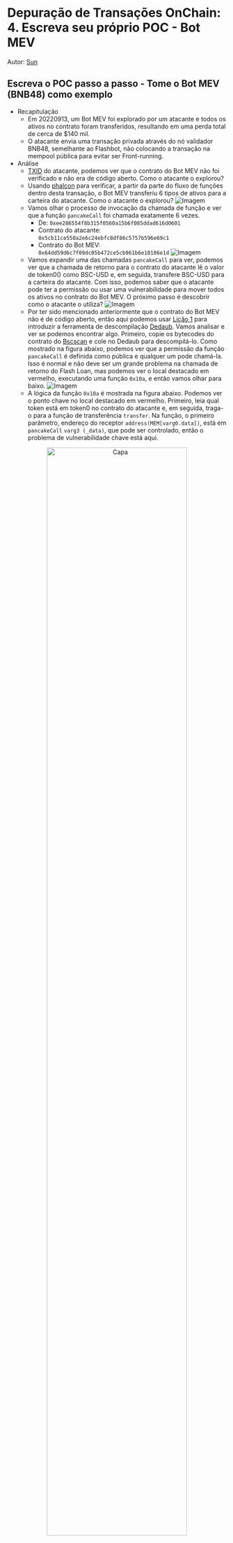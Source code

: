# Depuração de Transações OnChain: 4. Escreva seu próprio POC - Bot MEV

Autor: [Sun](https://twitter.com/1nf0s3cpt)

## Escreva o POC passo a passo - Tome o Bot MEV (BNB48) como exemplo

- Recapitulação
    - Em 20220913, um Bot MEV foi explorado por um atacante e todos os ativos no contrato foram transferidos, resultando em uma perda total de cerca de $140 mil.
    - O atacante envia uma transação privada através do nó validador BNB48, semelhante ao Flashbot, não colocando a transação na mempool pública para evitar ser Front-running.
- Análise
    - [TXID](https://bscscan.com/tx/0xd48758ef48d113b78a09f7b8c7cd663ad79e9965852e872fdfc92234c3e598d2) do atacante, podemos ver que o contrato do Bot MEV não foi verificado e não era de código aberto. Como o atacante o explorou?
    - Usando [phalcon](https://phalcon.blocksec.com/tx/bsc/0xd48758ef48d113b78a09f7b8c7cd663ad79e9965852e872fdfc92234c3e598d2) para verificar, a partir da parte do fluxo de funções dentro desta transação, o Bot MEV transferiu 6 tipos de ativos para a carteira do atacante. Como o atacante o explorou?
![Imagem](https://user-images.githubusercontent.com/52526645/211201079-e7c5cc3b-64f8-4146-ab0e-7dd46b535cc9.png)
    - Vamos olhar o processo de invocação da chamada de função e ver que a função `pancakeCall` foi chamada exatamente 6 vezes.
        - De: `0xee286554f8b315f0560a15b6f085ddad616d0601`
        - Contrato do atacante: `0x5cb11ce550a2e6c24ebfc8df86c5757b596e69c1`
        - Contrato do Bot MEV: `0x64dd59d6c7f09dc05b472ce5cb961b6e10106e1d`
 ![Imagem](https://user-images.githubusercontent.com/52526645/211201456-8b6f7bca-677d-40a2-b81b-fd6af18f94fd.png)
    - Vamos expandir uma das chamadas `pancakeCall` para ver, podemos ver que a chamada de retorno para o contrato do atacante lê o valor de token0() como BSC-USD e, em seguida, transfere BSC-USD para a carteira do atacante. Com isso, podemos saber que o atacante pode ter a permissão ou usar uma vulnerabilidade para mover todos os ativos no contrato do Bot MEV. O próximo passo é descobrir como o atacante o utiliza?
    ![Imagem](https://user-images.githubusercontent.com/52526645/211201744-9895803a-5f72-4f14-b147-b67b204bee75.png)
    - Por ter sido mencionado anteriormente que o contrato do Bot MEV não é de código aberto, então aqui podemos usar [Lição 1](https://github.com/SunWeb3Sec/DeFiHackLabs/tree/main/academy/onchain_debug/01_tools) para introduzir a ferramenta de descompilação [Dedaub](https://library.dedaub.com/decompile). Vamos analisar e ver se podemos encontrar algo. Primeiro, copie os bytecodes do contrato do [Bscscan](https://bscscan.com/address/0x64dd59d6c7f09dc05b472ce5cb961b6e10106e1d#code) e cole no Dedaub para descompilá-lo. Como mostrado na figura abaixo, podemos ver que a permissão da função `pancakeCall` é definida como pública e qualquer um pode chamá-la. Isso é normal e não deve ser um grande problema na chamada de retorno do Flash Loan, mas podemos ver o local destacado em vermelho, executando uma função `0x10a`, e então vamos olhar para baixo.
    ![Imagem](https://user-images.githubusercontent.com/52526645/211202573-b4a4847d-a617-42c8-84d0-0f2dbd38a632.png)
   - A lógica da função `0x10a` é mostrada na figura abaixo. Podemos ver o ponto chave no local destacado em vermelho. Primeiro, leia qual token está em token0 no contrato do atacante e, em seguida, traga-o para a função de transferência `transfer`. Na função, o primeiro parâmetro, endereço do receptor `address(MEM[varg0.data])`, está em `pancakeCall` `varg3 (_data)`, que pode ser controlado, então o problema de vulnerabilidade chave está aqui.
          
<div align=center>
<img src="https://user-images.githubusercontent.com/52526645/211204177-fbebe377-23b0-4b0c-bb3e-dcb64dba2afc.png" alt="Capa" width="80%"/>
</div>

   - Olhando para a carga útil da chamada do atacante `pancakeCall`, os primeiros 32 bytes do valor de entrada em `_data` é o endereço da carteira do beneficiário.

<div align=center>
<img src="https://user-images.githubusercontent.com/52526645/211453390-502db65b-cf82-4805-a463-04fc5c7e0dce.png" alt="Capa" width="80%"/>
</div>

- Escrevendo o POC
   - Após analisar o processo de ataque acima, a lógica de escrever o POC é chamar o `pancakeCall` do contrato do Bot MEV e, em seguida, trazer os parâmetros correspondentes. A chave é o `_data` para especificar o endereço da carteira de recebimento e, em seguida, o contrato deve ter as funções token0 e token1 para satisfazer a lógica do contrato. Você pode tentar escrevê-lo você mesmo.
    - Resposta: [POC](https://github.com/SunWeb3Sec/DeFiHackLabs/blob/main/src/test/BNB48MEVBot_exp.sol).
    
<div align=center>
<img src="https://user-images.githubusercontent.com/52526645/211204852-4fa65835-17f7-4c91-80ab-79f5b46125df.png" alt="Capa" width="80%"/>
</div>

## Aprendizado estendido
- Rastreamento do Foundry
    - As funções de rastreamento da transação também podem ser listadas usando o Foundry, como segue:
    
    `cast run 0xd48758ef48d113b78a09f7b8c7cd663ad79e9965852e872fdfc92234c3e598d2 --quick --rpc-url https://rpc.ankr.com/bsc`

<div align=center>
<img src="https://user-images.githubusercontent.com/52526645/211562868-12fde773-948c-47a9-acaf-6f744438925e.png" alt="Capa" width="80%"/>
</div>

- Depuração do Foundry
    - Você também pode usar o Foundry para depurar a transação, como segue:
    
    `cast run 0xd48758ef48d113b78a09f7b8c7cd663ad79e9965852e872fdfc92234c3e598d2 --quick --debug  --rpc-url https://rpc.ankr.com/bsc`

<div align=center>
<img src="https://user-images.githubusercontent.com/52526645/211565713-fdf3784f-da54-42e8-ad60-591ecac38c15.png" alt="Capa" width="80%"/>
</div>

## Recursos

[Flashbots: Kings of The Mempool](https://noxx.substack.com/p/flashbots-kings-of-the-mempool?utm_source=profile&utm_medium=reader2)

[MEV Markets Part 1: Proof of Work](https://mirror.xyz/0xshittrader.eth/WiV8DM3I6abNMVsXf-DqioYb2NglnfjmM-zSsw2ruG8)

[MEV Markets Part 2: Proof of Stake](https://mirror.xyz/0xshittrader.eth/c6J_PCK87K3joTWmLEtG6qVN6BFXLBZxQniReYSEjLI)

[MEV Markets Part 3: Payment for Order Flow](https://mirror.xyz/0xshittrader.eth/f2VSuoZ91vAbCv82MtWM-Gosyf_DeUXfPlDx3EYV3RM)
.

<!-- This file was translated using AI by repo_ai_translate. For more information, visit https://github.com/marcelojsilva/repo_ai_translate -->